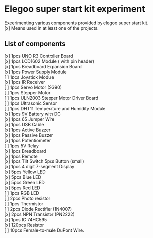 # Elegoo super start kit experiment

Exeerimenting various components provided by elegoo super start kit.   
[x] Means used in at least one of the projects.

## List of components 

[x] 1pcs UNO R3 Controller Board   
[x] 1pcs LCD1602 Module ( with pin header)  
[x] 1pcs Breadboard Expansion Board   
[x] 1pcs Power Supply Module     
[ ] 1pcs Joystick Module    
[x] 1pcs IR Receiver    
[ ] 1pcs Servo Motor (SG90)   
[ ] 1pcs Stepper Motor    
[ ] 1pcs ULN2003 Stepper Motor Driver Board    
[ ] 1pcs Ultrasonic Sensor    
[ ] 1pcs DHT11 Temperature and Humidity Module   
[x] 1pcs 9V Battery with DC    
[x] 1pcs 65 Jumper Wire   
[x] 1pcs USB Cable   
[x] 1pcs Active Buzzer   
[x] 1pcs Passive Buzzer    
[x] 1pcs Potentiometer    
[ ] 1pcs 5V Relay   
[x] 1pcs Breadboard   
[x] 1pcs Remote   
[x] 1pcs Tilt Switch 5pcs Button (small)   
[x] 1pcs 4 digit 7-segment Display   
[x] 5pcs Yellow LED   
[x] 5pcs Blue LED   
[x] 5pcs Green LED   
[x] 5pcs Red LED   
[ ] 1pcs RGB LED   
[ ] 2pcs Photo resistor   
[ ] 1pcs Thermistor   
[ ] 2pcs Diode Rectifier (1N4007)   
[x] 2pcs NPN Transistor (PN2222)   
[x] 1pcs IC 74HC595   
[x] 120pcs Resistor   
[ ] 10pcs Female-to-male DuPont Wire.   
